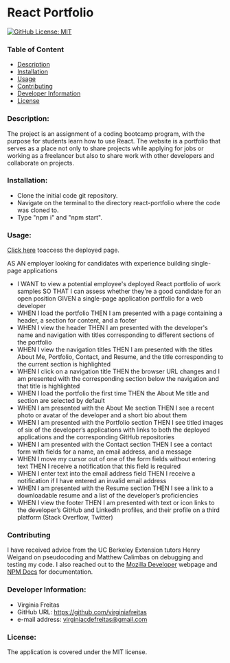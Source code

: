   # React Portfolio

  [![GitHub License: MIT](https://img.shields.io/badge/License-MIT-blue.svg)](https://opensource.org/licenses/MIT)

  ### Table of Content
  * [Description](#description)
  * [Installation](#installation)
  * [Usage](#usage)
  * [Contributing](#contributing)
  * [Developer Information](#developer-information)
  * [License](#license)

  ### Description:
  The project is an assignment of a coding bootcamp program, with the purpose for students learn how to use React. The website is a portfolio that serves as a place not only to share projects while applying for jobs or working as a freelancer but also to share work with other developers and collaborate on projects.



  ### Installation:
  - Clone the initial code git repository.
  - Navigate on the terminal to the directory react-portfolio where the code was cloned to.
  - Type "npm i" and "npm start".

  ### Usage:
  [Click here](https://drive.google.com/file/d/1pqqa-XCoU99IAJY0qNJvDcsDO7AThHPK/view) toaccess the deployed page.

AS AN employer looking for candidates with experience building single-page applications
  - I WANT to view a potential employee's deployed React portfolio of work samples SO THAT I can assess whether they're a good candidate for an open position
GIVEN a single-page application portfolio for a web developer
  - WHEN I load the portfolio THEN I am presented with a page containing a header, a section for content, and a footer
  - WHEN I view the header THEN I am presented with the developer's name and navigation with titles corresponding to different sections of the portfolio
  - WHEN I view the navigation titles THEN I am presented with the titles About Me, Portfolio, Contact, and Resume, and the title corresponding to the current section is highlighted
  - WHEN I click on a navigation title THEN the browser URL changes and I am presented with the corresponding section below the navigation and that title is highlighted
  - WHEN I load the portfolio the first time THEN the About Me title and section are selected by default
  - WHEN I am presented with the About Me section THEN I see a recent photo or avatar of the developer and a short bio about them
  - WHEN I am presented with the Portfolio section THEN I see titled images of six of the developer’s applications with links to both the deployed applications and the corresponding GitHub repositories
  - WHEN I am presented with the Contact section THEN I see a contact form with fields for a name, an email address, and a message
  - WHEN I move my cursor out of one of the form fields without entering text THEN I receive a notification that this field is required
  - WHEN I enter text into the email address field THEN I receive a notification if I have entered an invalid email address
  - WHEN I am presented with the Resume section THEN I see a link to a downloadable resume and a list of the developer’s proficiencies
  - WHEN I view the footer THEN I am presented with text or icon links to the developer’s GitHub and LinkedIn profiles, and their profile on a third platform (Stack Overflow, Twitter)

  ### Contributing
  I have received advice from the UC Berkeley Extension tutors Henry Weigand on pseudocoding and Matthew Calimbas on debugging and testing my code. I also reached out to the [Mozilla Developer](https://developer.mozilla.org/en-US/) webpage and [NPM Docs](https://docs.npmjs.com/) for documentation.

  ### Developer Information:
  - Virginia Freitas
  - GitHub URL: https://github.com/virginiafreitas
  - e-mail address: virginiacdefreitas@gmail.com

  ### License:
  The application is covered under the MIT license.
